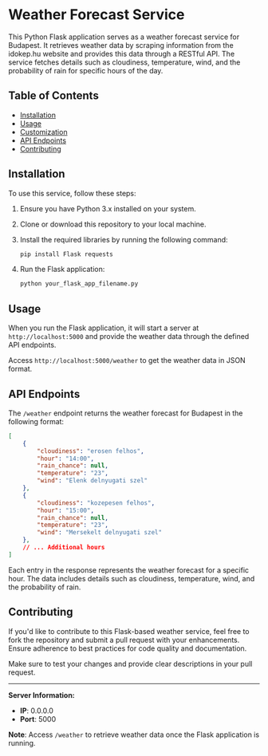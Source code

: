 
# Weather Forecast Service

This Python Flask application serves as a weather forecast service for Budapest. It retrieves weather data by scraping information from the idokep.hu website and provides this data through a RESTful API. The service fetches details such as cloudiness, temperature, wind, and the probability of rain for specific hours of the day.

## Table of Contents

- [Installation](#installation)
- [Usage](#usage)
- [Customization](#customization)
- [API Endpoints](#api-endpoints)
- [Contributing](#contributing)

## Installation

To use this service, follow these steps:

1. Ensure you have Python 3.x installed on your system.

2. Clone or download this repository to your local machine.

3. Install the required libraries by running the following command:

    ```bash
    pip install Flask requests
    ```

4. Run the Flask application:

    ```bash
    python your_flask_app_filename.py
    ```

## Usage

When you run the Flask application, it will start a server at `http://localhost:5000` and provide the weather data through the defined API endpoints.

Access `http://localhost:5000/weather` to get the weather data in JSON format.

## API Endpoints

The `/weather` endpoint returns the weather forecast for Budapest in the following format:

```json
[
    {
        "cloudiness": "erosen felhos",
        "hour": "14:00",
        "rain_chance": null,
        "temperature": "23",
        "wind": "Elenk delnyugati szel"
    },
    {
        "cloudiness": "kozepesen felhos",
        "hour": "15:00",
        "rain_chance": null,
        "temperature": "23",
        "wind": "Mersekelt delnyugati szel"
    },
    // ... Additional hours
]
```

Each entry in the response represents the weather forecast for a specific hour. The data includes details such as cloudiness, temperature, wind, and the probability of rain.

## Contributing

If you'd like to contribute to this Flask-based weather service, feel free to fork the repository and submit a pull request with your enhancements. Ensure adherence to best practices for code quality and documentation.

Make sure to test your changes and provide clear descriptions in your pull request.

---

**Server Information:**

- **IP**: 0.0.0.0
- **Port**: 5000

**Note**: Access `/weather` to retrieve weather data once the Flask application is running.
